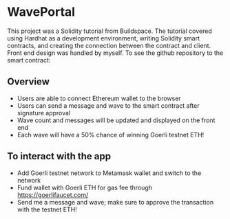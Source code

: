 # WavePortal

This project was a Solidity tutorial from Buildspace. The tutorial covered using Hardhat as a development environment, writing  Solidity smart contracts, and creating the connection between the contract and client. Front end design was handled by myself.
To see the github repository to the smart contract: 

## Overview

- Users are able to connect Ethereum wallet to the browser
- Users can send a message and wave to the smart contract after signature approval
- Wave count and messages will be updated and displayed on the front end
- Each wave will have a 50% chance of winning Goerli testnet ETH!

## To interact with the app

- Add Goerli testnet network to Metamask wallet and switch to the network
- Fund wallet with Goerli ETH for gas fee through https://goerlifaucet.com/
- Send me a message and wave; make sure to approve the transaction with the testnet ETH!